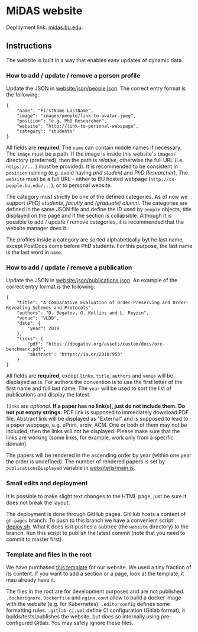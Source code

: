 # MiDAS website

Deployment link: [midas.bu.edu](https://midas.bu.edu).

## Instructions

The website is built in a way that enables easy updates of dynamic data.

### How to add / update / remove a person profile

Update the JSON in [website/json/people.json](./website/json/people.json).
The correct entry format is the following:

	{
		"name": "FirstName LastName",
		"image": "images/people/link-to-avatar.jpeg",
		"position": "e.g. PhD Researcher",
		"website": "http://link-to-personal-webspage",
		"category": "students"
	}

All fields are **required**.
The `name` can contain middle names if necessary.
The `image` must be a path.
If the image is inside this website's `images/` directory (preferred), then the path is *relative*, otherwise the full URL (i.e. `https://...`) must be provided).
It is recommended to be consistent in `position` naming (e.g. avoid having *phd student* and *PhD Researcher*).
The `website` must be a full URL - either to BU hosted webpage (`http://cs-people.bu.edu/...`), or to personal website.

The category must strictly be one of the defined categories.
As of now we support *(PhD) students*, *faculty* and *(graduate) alumni*.
The categories are defined in the same JSON file and define the ID used by `people` objects, title displayed on the page and if the section is collapsible.
Although it is possible to add / update / remove categories, it is recommended that the website manager does it.

The profiles inside a category are sorted alphabetically byt he last name, except PostDocs come before PhD students.
For this purpose, the last name is the last word in `name`.

### How to add / update / remove a publication

Update the JSON in [website/json/publications.json](./website/json/publications.json).
An example of the correct entry format is the following:

	{
		"title": "A Comparative Evaluation of Order-Preserving and Order-Revealing Schemes and Protocols",
		"authors": "D. Bogatov, G. Kollios and L. Reyzin",
		"venue": "VLDB",
		"date": {
			"year": 2019
		},
		"links": {
			"pdf": "https://dbogatov.org/assets/custom/docs/ore-benchmark.pdf",
			"abstract": "https://ia.cr/2018/953"
		}
	}

All fields are **required**, except `links`.
`title`, `authors` and `venue` will be displayed as is.
For authors the convention is to use the first letter of the first name and full last name.
The `year` will be used to sort the list of publications and display the latest.

`links` are *optional*.
**If a paper has no link(s), just do not include them.**
**Do not put empty strings.**
PDF link is supposed to immediately download PDF file.
Abstract link will be displayed as "External" and is supposed to lead to a paper webpage, e.g. ePrint, arxiv, ACM.
One or both of them may not be included, then the links will not be displayed.
Please make sure that the links are working (some links, for example, work only from a specific domain).

The papers will be rendered in the ascending order by year (within one year the order is undefined).
The number of rendered papers is set by `publicationsDisplayed` variable in [website/js/main.js](./website/js/main.js).

### Small edits and deployment

It is possible to make slight text changes to the HTML page, just be sure it does not break the layout.

The deployment is done through GitHub pages.
GitHub hosts a content of `gh-pages` branch.
To push to this branch we have a convenient script [deploy.sh](./deploy.sh).
What it does is it pushes a subtree (the `website` directory) to the branch.
Run this script to publish the latest commit (note that you need to commit to master first).

### Template and files in the root

We have purchased [this template](https://wrapbootstrap.com/theme/particles-personal-agency-template-WB05N7852) for our website.
We used a tiny fraction of its content.
If you want to add a section or a page, look at the template, it mau already have it.

The files in the root are for development purposes and are not published.
`.dockerignore`, `Dockerfile` and `nginx.conf` allow to build a docker image with the website (e.g. for Kubernetes).
`.editorconfig` defines some formatting rules.
`.gitlab-ci.yml` define CI configuration (Gitlab format), it builds/tests/publishes the website, but does so internally using pre-configured Gitlab.
You may safely ignore these files.
